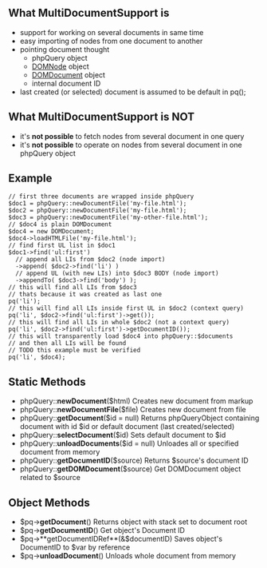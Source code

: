 ## What MultiDocumentSupport is
  * support for working on several documents in same time
  * easy importing of nodes from one document to another
  * pointing document thought
    * phpQuery object
    * [DOMNode](http://www.php.net/manual/en/class.domnode.php) object
    * [DOMDocument](http://www.php.net/manual/en/class.domdocument.php) object
    * internal document ID
  * last created (or selected) document is assumed to be default in pq();
## What MultiDocumentSupport is NOT
  * it's **not possible** to fetch nodes from several document in one query
  * it's **not possible** to operate on nodes from several document in one phpQuery object

## Example
```
// first three documents are wrapped inside phpQuery
$doc1 = phpQuery::newDocumentFile('my-file.html');
$doc2 = phpQuery::newDocumentFile('my-file.html');
$doc3 = phpQuery::newDocumentFile('my-other-file.html');
// $doc4 is plain DOMDocument
$doc4 = new DOMDocument;
$doc4->loadHTMLFile('my-file.html');
// find first UL list in $doc1
$doc1->find('ul:first')
  // append all LIs from $doc2 (node import)
  ->append( $doc2->find('li') )
  // append UL (with new LIs) into $doc3 BODY (node import)
  ->appendTo( $doc3->find('body') );
// this will find all LIs from $doc3
// thats because it was created as last one
pq('li');
// this will find all LIs inside first UL in $doc2 (context query)
pq('li', $doc2->find('ul:first')->get());
// this will find all LIs in whole $doc2 (not a context query)
pq('li', $doc2->find('ul:first')->getDocumentID());
// this will transparently load $doc4 into phpQuery::$documents
// and then all LIs will be found
// TODO this example must be verified
pq('li', $doc4); 
```
## Static Methods
  * phpQuery::**newDocument**($html) Creates new document from markup
  * phpQuery::**newDocumentFile**($file) Creates new document from file
  * phpQuery::**getDocument**($id = null) Returns phpQueryObject containing document with id $id or  default document (last created/selected)
  * phpQuery::**selectDocument**($id) Sets default document to $id
  * phpQuery::**unloadDocuments**($id = null) Unloades all or specified document from memory
  * phpQuery::**getDocumentID**($source) Returns $source's document ID
  * phpQuery::**getDOMDocument**($source) Get DOMDocument object related to $source
## Object Methods
  * $pq->**getDocument**() Returns object with stack set to document root
  * $pq->**getDocumentID**() Get object's Document ID
  * $pq->**getDocumentIDRef**(&$documentID) Saves object's DocumentID to $var by reference
  * $pq->**unloadDocument**() Unloads whole document from memory